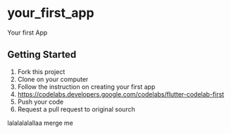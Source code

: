 # your_first_app

Your first App 

## Getting Started

1) Fork this project
2) Clone on your computer
3) Follow the  instruction on creating your first app
4) https://codelabs.developers.google.com/codelabs/flutter-codelab-first
5) Push your code
6) Request a pull request to original sourch

lalalalalallaa merge me